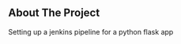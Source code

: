 <!-- ABOUT THE PROJECT -->
## About The Project
Setting up a jenkins pipeline for a python flask app




